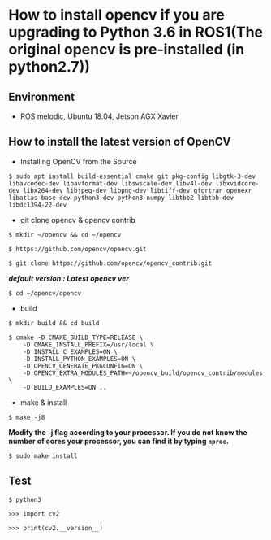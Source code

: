 # How to install opencv if you are upgrading to Python 3.6 in ROS1(The original opencv is pre-installed (in python2.7))

## Environment

- ROS melodic, Ubuntu 18.04, Jetson AGX Xavier


## How to install the latest version of OpenCV

- Installing OpenCV from the Source
```
$ sudo apt install build-essential cmake git pkg-config libgtk-3-dev libavcodec-dev libavformat-dev libswscale-dev libv4l-dev libxvidcore-dev libx264-dev libjpeg-dev libpng-dev libtiff-dev gfortran openexr libatlas-base-dev python3-dev python3-numpy libtbb2 libtbb-dev libdc1394-22-dev
 ```

- git clone opencv & opencv contrib

```$ mkdir ~/opencv && cd ~/opencv```

```$ https://github.com/opencv/opencv.git ```

```$ git clone https://github.com/opencv/opencv_contrib.git```

***default version : Latest opencv ver***

```$ cd ~/opencv/opencv```

- build

```$ mkdir build && cd build```

```
$ cmake -D CMAKE_BUILD_TYPE=RELEASE \
    -D CMAKE_INSTALL_PREFIX=/usr/local \
    -D INSTALL_C_EXAMPLES=ON \
    -D INSTALL_PYTHON_EXAMPLES=ON \
    -D OPENCV_GENERATE_PKGCONFIG=ON \
    -D OPENCV_EXTRA_MODULES_PATH=~/opencv_build/opencv_contrib/modules \
    -D BUILD_EXAMPLES=ON .. 
```

- make & install

```$ make -j8 ```

**Modify the -j flag according to your processor. If you do not know the number of cores your processor, you can find it by typing ```nproc```.**

```$ sudo make install ```


## Test
```$ python3```

```>>> import cv2```

```>>> print(cv2.__version__)```
